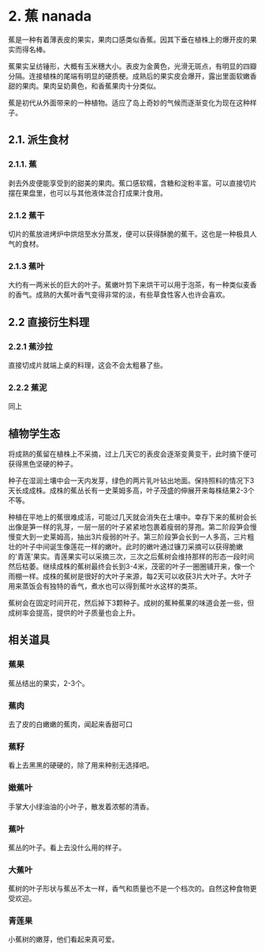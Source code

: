 # 2. 蕉 nanada

蕉是一种有着薄表皮的果实，果肉口感类似香蕉。因其下垂在植株上的爆开皮的果实而得名棒。

蕉果实呈纺锤形，大概有玉米穗大小。表皮为金黄色，光滑无斑点，有明显的四瓣分隔。连接植株的尾端有明显的硬质梗。成熟后的果实皮会爆开，露出里面软嫩香甜的果肉。果肉呈奶黄色，和香蕉果肉十分类似。

蕉是初代从外面带来的一种植物。适应了岛上奇妙的气候而逐渐变化为现在这种样子。

## 2.1. 派生食材

### 2.1.1. 蕉

剥去外皮便能享受到的甜美的果肉。蕉口感软糯，含糖和淀粉丰富。可以直接切片摆在果盘里，也可以与其他液体混合打成果汁食用。

### 2.1.2 蕉干

切片的蕉放进烤炉中烘焙至水分蒸发，便可以获得酥脆的蕉干。这也是一种极具人气的食材。

### 2.1.3 蕉叶

大约有一两米长的巨大的叶子。蕉嫩叶剪下来烘干可以用于泡茶，有一种类似麦香的香气。成熟的大蕉叶香气变得非常的淡，有些草食性客人也许会喜欢。

## 2.2 直接衍生料理

### 2.2.1 蕉沙拉

直接切成片就端上桌的料理，这会不会太粗暴了些。

### 2.2.2 蕉泥

同上

## 植物学生态

将成熟的蕉留在植株上不采摘，过上几天它的表皮会逐渐变黄变干，此时摘下便可获得黑色坚硬的种子。

种子在湿润土壤中会一天内发芽，绿色的两片乳叶钻出地面。保持照料的情况下3天长成成株。成株的蕉丛长有一史莱姆多高，叶子茂盛的伸展开来每株结果2-3个不等。

种植在平地上的蕉很难成活，可能过几天就会消失在土壤中。幸存下来的蕉树会长出像是笋一样的乳芽，一层一层的叶子紧紧地包裹着瘦弱的芽孢。第二阶段笋会慢慢变大到一史莱姆高，抽出3片瘦弱的叶子。第三阶段笋会长到一人多高，三片粗壮的叶子中间诞生像莲花一样的嫩叶。此时的嫩叶通过镰刀采摘可以获得脆嫩的'青莲'果实。青莲果实可以采摘三次，三次之后蕉树会维持那样的形态一段时间然后枯萎。继续成株的蕉树最终会长到3-4米，茂密的叶子一圈圈铺开来，像一个雨棚一样。成株的蕉树是很好的大叶子来源，每2天可以收获3片大叶子。大叶子用来蒸饭会有独特的香气，煮水也可以得到蕉叶水这样的类茶。

蕉树会在固定时间开花，然后掉下3颗种子。成树的蕉种蕉果的味道会差一些，但成树率会提高，提供的叶子质量也会上升。

## 相关道具

### 蕉果

蕉丛结出的果实，2-3个。

### 蕉肉

去了皮的白嫩嫩的蕉肉，闻起来香甜可口

### 蕉籽

看上去黑黑的硬硬的，除了用来种别无选择吧。

### 嫩蕉叶

手掌大小绿油油的小叶子，散发着浓郁的清香。

### 蕉叶

蕉丛的叶子。看上去没什么用的样子。

### 大蕉叶

蕉树的叶子形状与蕉丛不太一样，香气和质量也不是一个档次的。自然这种食物更受欢迎。

### 青莲果

小蕉树的嫩芽，他们看起来真可爱。
